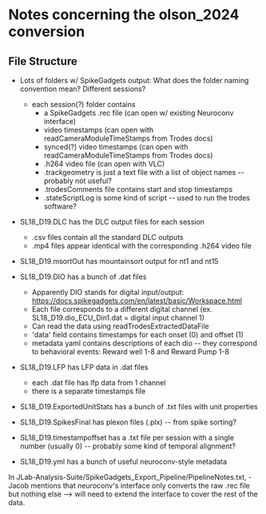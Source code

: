 # Notes concerning the olson_2024 conversion

## File Structure

- Lots of folders w/ SpikeGadgets output: What does the folder naming convention mean? Different sessions?
    - each session(?) folder contains
        - a SpikeGadgets .rec file (can open w/ existing Neuroconv interface)
        - video timestamps (can open with readCameraModuleTimeStamps from Trodes docs)
        - synced(?) video timestamps (can open with readCameraModuleTimeStamps from Trodes docs)
        - .h264 video file (can open with VLC)
        - .trackgeometry is just a text file with a list of object names -- probably not useful?
        - .trodesComments file contains start and stop timestamps
        - .stateScriptLog is some kind of script -- used to run the trodes software?

- SL18_D19.DLC has the DLC output files for each session
    - .csv files contain all the standard DLC outputs
    - .mp4 files appear identical with the corresponding .h264 video file

- SL18_D19.msortOut has mountainsort output for nt1 and nt15

- SL18_D19.DIO has a bunch of .dat files
    - Apparently DIO stands for digital input/output: https://docs.spikegadgets.com/en/latest/basic/Workspace.html
    - Each file corresponds to a different digital channel (ex. SL18_D19.dio_ECU_Din1.dat = digital input channel 1)
    - Can read the data using readTrodesExtractedDataFile
    - 'data' field contains timestamps for each onset (0) and offset (1)
    - metadata yaml contains descriptions of each dio -- they correspond to behavioral events: Reward well 1-8 and Reward Pump 1-8
- SL18_D19.LFP has LFP data in .dat files
    - each .dat file has lfp data from 1 channel
    - there is a separate timestamps file
- SL18_D19.ExportedUnitStats has a bunch of .txt files with unit properties
- SL18_D19.SpikesFinal has plexon files (.plx) -- from spike sorting?
- SL18_D19.timestampoffset has a .txt file per session with a single number (usually 0) -- probably some kind of temporal alignment?
- SL18_D19.yml has a bunch of useful neuroconv-style metadata

In JLab-Analysis-Suite/SpikeGadgets_Export_Pipeline/PipelineNotes.txt,
    - Jacob mentions that neuroconv's interface only converts the raw .rec file but nothing else --> will need to extend the interface to cover the rest of the data.
